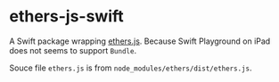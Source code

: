 # ethers-js-swift

A Swift package wrapping [ethers.js](https://github.com/ethers-io/ethers.js). Because Swift Playground on iPad does not seems to support `Bundle`.

Souce file `ethers.js` is from `node_modules/ethers/dist/ethers.js`.
